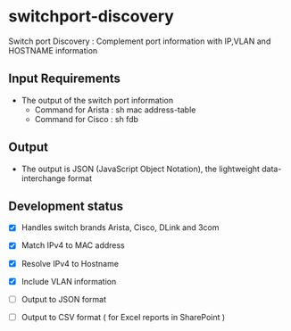 # switchport-discovery
Switch port Discovery : Complement port information with IP,VLAN and HOSTNAME information

## Input Requirements 

* The output of the switch port information
  * Command for Arista : sh mac address-table
  * Command for Cisco  : sh fdb
  
## Output

* The output is JSON (JavaScript Object Notation), the lightweight data-interchange format

## Development status

- [X] Handles switch brands Arista, Cisco, DLink and 3com
- [X] Match   IPv4 to MAC address
- [X] Resolve IPv4 to Hostname
- [X] Include VLAN information
- [ ] Output to JSON format
- [ ] Output to CSV  format ( for Excel reports in SharePoint )

